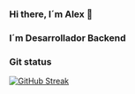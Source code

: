 ### Hi there, I´m Alex 👋
### I´m Desarrollador Backend

<!--
**alexbarretoz/alexbarretoz** is a ✨ _special_ ✨ repository because its `README.md` (this file) appears on your GitHub profile.

Here are some ideas to get you started:

- 🔭 I’m currently working on ...
- 🌱 I’m currently learning ...
- 👯 I’m looking to collaborate on ...
- 🤔 I’m looking for help with ...
- 💬 Ask me about ...
- 📫 How to reach me: ...
- 😄 Pronouns: ...
- ⚡ Fun fact: ...
-->
### Git status

[![GitHub Streak](http://github-readme-streak-stats.herokuapp.com?user=alexbarretoz&theme=gruvbox)](https://git.io/streak-stats)

